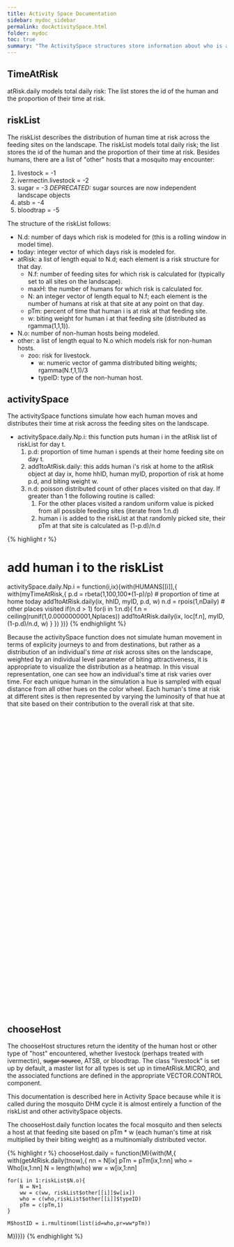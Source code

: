 ```yaml
---
title: Activity Space Documentation
sidebar: mydoc_sidebar
permalink: docActivitySpace.html
folder: mydoc
toc: true
summary: "The ActivitySpace structures store information about who is at risk at each feeding station. Each riskList stores information from a human Activity.Space algorithm and is used by a corresponding chooseHost function. These are called only by MICRO as location is resolved only to the patch level in MACRO."
---
```

##  TimeAtRisk
atRisk.daily models total daily risk: The list stores the id of the human and the proportion of their time at risk.

##  riskList
The riskList describes the distribution of human time at risk across the feeding sites on the landscape. The riskList models total daily risk; the list stores the id of the human and the proportion of their time at risk. Besides humans, there are a list of "other" hosts that a mosquito may encounter:

1.  livestock = -1
2.  ivermectin.livestock = -2
3.  sugar = -3 *DEPRECATED:* sugar sources are now independent landscape objects
4.  atsb = -4
5.  bloodtrap = -5

The structure of the riskList follows:

*   N.d: number of days which risk is modeled for (this is a rolling window in model time).
*   today: integer vector of which days risk is modeled for.
*   atRisk: a list of length equal to N.d; each element is a risk structure for that day.
    * N.f: number of feeding sites for which risk is calculated for (typically set to all sites on the landscape).
    * maxH: the number of humans for which risk is calculated for.
    * N: an integer vector of length equal to N.f; each element is the number of humans at risk at that site at any point on that day.
    * pTm: percent of time that human i is at risk at that feeding site.
    * w: biting weight for human i at that feeding site (distributed as rgamma(1,1,1)).
*   N.o: number of non-human hosts being modeled.
*   other: a list of length equal to N.o which models risk for non-human hosts.
    * zoo: risk for livestock.
        * w: numeric vector of gamma distributed biting weights; rgamma(N.f,1,1)/3
        * typeID: type of the non-human host. 

## activitySpace
The activitySpace functions simulate how each human moves and distributes their time at risk across the feeding sites on the landscape.

*   activitySpace.daily.Np.i: this function puts human i in the atRisk list of riskList for day t.
    1. p.d: proportion of time human i spends at their home feeding site on day t.
    2. add1toAtRisk.daily: this adds human i's risk at home to the atRisk object at day ix, home hhID, human myID, proportion of risk at home p.d, and biting weight w. 
    3. n.d: poisson distributed count of other places visited on that day. If greater than 1 the following routine is called:
        1. For the other places visited a random uniform value is picked from all possible feeding sites (iterate from 1:n.d)
        2. human i is added to the riskList at that randomly picked site, their pTm at that site is calculated as (1-p.d)/n.d 

{% highlight r %}
# add human i to the riskList
activitySpace.daily.Np.i = function(i,ix){with(HUMANS[[i]],{
    with(myTimeAtRisk,{
        p.d = rbeta(1,100,100*(1-p)/p) # proportion of time at home today
        add1toAtRisk.daily(ix, hhID, myID, p.d, w)
        n.d = rpois(1,nDaily)   # other places visited
        if(n.d > 1) for(i in 1:n.d){
            f.n = ceiling(runif(1,0.0000000001,Nplaces))
            add1toAtRisk.daily(ix, loc[f.n], myID,(1-p.d)/n.d, w) 
        }
    })
})}
{% endhighlight %}

Because the activitySpace function does not simulate human movement in terms of explicity journeys to and from destinations, but rather as a distribution of an individual's *time at risk* across sites on the landscape, weighted by an individual level parameter of biting attractiveness, it is appropriate to visualize the distribution as a heatmap. In this visual representation, one can see how an individual's time at risk varies over time. For each unique human in the simulation a hue is sampled with equal distance from all other hues on the color wheel. Each human's time at risk at different sites is then represented by varying the luminosity of that hue at that site based on their contribution to the overall risk at that site.

<center><embed src="http://smitdave.github.io/MASH-Development/images/risk.gif" width="512px" height="683px"></center>

## chooseHost
The chooseHost structures return the identity of the human host or other type of "host" encountered, whether livestock (perhaps treated with ivermectin), ~~sugar source~~, ATSB, or bloodtrap. The class "livestock" is set up by default, a master list for all types is set up in timeAtRisk.MICRO, and the associated functions are defined in the appropriate VECTOR.CONTROL component.

This documentation is described here in Activity Space because while it is called during the mosquito DHM cycle it is almost entirely a function of the riskList and other activitySpace objects.

The chooseHost.daily function locates the focal mosquito and then selects a host at that feeding site based on pTm * w (each human's time at risk multiplied by their biting weight) as a multinomially distributed vector.

{% highlight r %}
chooseHost.daily = function(M){with(M,{
    with(getAtRisk.daily(tnow),{
        nn  = N[ix]
        pTm = pTm[ix,1:nn]
        who = Who[ix,1:nn]
        N   = length(who)
        ww  = w[ix,1:nn]

    for(i in 1:riskList$N.o){
        N = N+1
        ww = c(ww, riskList$other[[i]]$w[ix])
        who = c(who,riskList$other[[i]]$typeID)
        pTm = c(pTm,1)
    }

    M$hostID = i.rmultinom(list(id=who,pr=ww*pTm))
M})})}
{% endhighlight %}